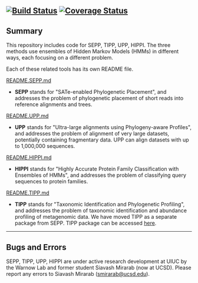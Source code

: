 [![Build Status](https://travis-ci.org/smirarab/sepp.svg?branch=master)](https://travis-ci.org/smirarab/sepp) [![Coverage Status](https://coveralls.io/repos/github/smirarab/sepp/badge.svg?branch=master)](https://coveralls.io/github/smirarab/sepp?branch=master)
------------------------------------
Summary
------------------------------------
This repository includes code for SEPP, TIPP, UPP, HIPPI.  The three methods use ensembles of Hidden Markov Models (HMMs) in different ways, each focusing on a different problem.

Each of these related tools has its own README file.

[README.SEPP.md](README.SEPP.md)
* **SEPP** stands for "SATe-enabled Phylogenetic Placement", and addresses the problem of phylogenetic placement of short reads into reference alignments and trees.

[README.UPP.md](README.UPP.md)
* **UPP** stands for "Ultra-large alignments using Phylogeny-aware Profiles", and addresses the problem of alignment of very large datasets, potentially containing fragmentary data. UPP can align datasets with up to 1,000,000 sequences.

[README.HIPPI.md](README.HIPPI.md)
* **HIPPI** stands for "Highly Accurate Protein Family Classification with Ensembles of HMMs", and addresses the problem of classifying query sequences to protein families.

[README.TIPP.md](https://github.com/TeraTrees/TIPP/)
* **TIPP** stands for "Taxonomic Identification and Phylogenetic Profiling", and addresses the problem of taxonomic identification and abundance profiling of metagenomic data. We have moved TIPP as a separate package from SEPP. TIPP package can be accessed [here](https://github.com/TeraTrees/TIPP/).

---------------------------------------------
Bugs and Errors
---------------------------------------------
SEPP, TIPP, UPP, HIPPI are under active research development at UIUC by the Warnow Lab and former student Siavash Mirarab (now at UCSD). Please report any errors to Siavash Mirarab (smirarab@ucsd.edu).
